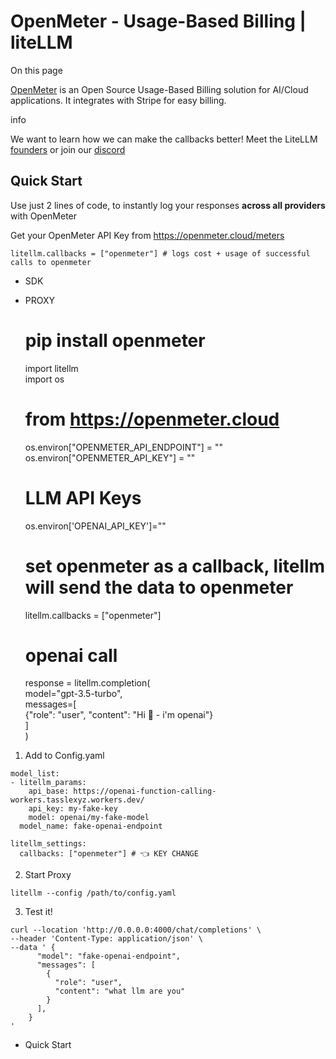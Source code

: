 # OpenMeter - Usage-Based Billing | liteLLM

On this page

[OpenMeter](https://openmeter.io/) is an Open Source Usage-Based Billing solution for AI/Cloud applications. It integrates with Stripe for easy billing.

info

We want to learn how we can make the callbacks better! Meet the LiteLLM [founders](https://calendly.com/d/4mp-gd3-k5k/berriai-1-1-onboarding-litellm-hosted-version) or join our [discord](https://discord.gg/wuPM9dRgDw)

## Quick Start​

Use just 2 lines of code, to instantly log your responses **across all providers** with OpenMeter

Get your OpenMeter API Key from <https://openmeter.cloud/meters>
    
    
    litellm.callbacks = ["openmeter"] # logs cost + usage of successful calls to openmeter  
    

  * SDK
  * PROXY

    
    
    # pip install openmeter   
    import litellm  
    import os  
      
    # from https://openmeter.cloud  
    os.environ["OPENMETER_API_ENDPOINT"] = ""  
    os.environ["OPENMETER_API_KEY"] = ""  
      
    # LLM API Keys  
    os.environ['OPENAI_API_KEY']=""  
      
    # set openmeter as a callback, litellm will send the data to openmeter  
    litellm.callbacks = ["openmeter"]   
       
    # openai call  
    response = litellm.completion(  
      model="gpt-3.5-turbo",  
      messages=[  
        {"role": "user", "content": "Hi 👋 - i'm openai"}  
      ]  
    )  
    

  1. Add to Config.yaml

    
    
    model_list:  
    - litellm_params:  
        api_base: https://openai-function-calling-workers.tasslexyz.workers.dev/  
        api_key: my-fake-key  
        model: openai/my-fake-model  
      model_name: fake-openai-endpoint  
      
    litellm_settings:  
      callbacks: ["openmeter"] # 👈 KEY CHANGE  
    

  2. Start Proxy

    
    
    litellm --config /path/to/config.yaml  
    

  3. Test it!

    
    
    curl --location 'http://0.0.0.0:4000/chat/completions' \  
    --header 'Content-Type: application/json' \  
    --data ' {  
          "model": "fake-openai-endpoint",  
          "messages": [  
            {  
              "role": "user",  
              "content": "what llm are you"  
            }  
          ],  
        }  
    '  
    

  * Quick Start